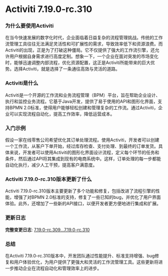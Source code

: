 # Activiti 7.19.0-rc.310
### 为什么要使用Activiti

在当今快速发展的数字化时代，企业面临着日益复杂的流程管理挑战。传统的工作流管理工具往往无法满足灵活性和可扩展性的需求，导致效率低下和资源浪费。而Activiti的出现，正是为了打破这种僵局。它不仅提供了强大的工作流引擎，还允许用户根据自身需求进行高度定制。想象一下，一个企业在面对突发的市场变化时，能够迅速调整内部流程，优化资源配置，这正是Activiti所能带来的巨大优势。选择Activiti，就是选择了一条通往高效与灵活的道路。

### Activiti是什么

Activiti是一个开源的工作流和业务流程管理（BPM）平台，旨在帮助企业设计、执行和监控业务流程。它基于Java开发，提供了易于使用的API和图形化界面，支持BPMN 2.0标准，使得用户能够轻松创建和管理复杂的工作流。通过Activiti，企业可以实现流程自动化，提高工作效率，降低运营成本。

### 入门示例

假设一家在线零售公司希望优化其订单处理流程。使用Activiti，开发者可以创建一个工作流，从客户下单开始，经过库存检查、支付处理、到最终的订单发货。具体来说，开发者可以使用Activiti的图形化界面设计流程，定义每个环节的任务和条件，然后通过API将其集成到现有的电商系统中。这样，订单处理的每一步都能自动化执行，减少人工干预，提高客户满意度。

### Activiti 7.19.0-rc.310版本更新了什么

Activiti 7.19.0-rc.310版本主要更新了多个功能和修复，包括改进了流程引擎的性能，增强了对BPMN 2.0标准的支持，修复了一些已知的bug，并优化了用户界面体验。此外，还增加了一些新的API接口，以便开发者更方便地进行集成和扩展。

### 更新日志

**完整变更日志**: [7.19.0-rc.309...7.19.0-rc.310](https://github.com/Activiti/Activiti/compare/7.19.0-rc.309...7.19.0-rc.310)

### 总结

在Activiti 7.19.0-rc.310版本中，开发团队通过性能提升、标准支持增强、bug修复和用户体验优化，为用户提供了更强大和灵活的工作流管理工具。这些更新将进一步推动企业在流程自动化和管理效率上的进步。